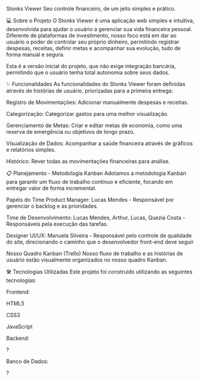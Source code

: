 Stonks Viewer
Seu controle financeiro, de um jeito simples e prático.

💻 Sobre o Projeto
O Stonks Viewer é uma aplicação web simples e intuitiva, desenvolvida para ajudar o usuário a gerenciar sua vida financeira pessoal. Diferente de plataformas de investimento, nosso foco está em dar ao usuário o poder de controlar seu próprio dinheiro, permitindo registrar despesas, receitas, definir metas e acompanhar sua evolução, tudo de forma manual e segura.

Esta é a versão inicial do projeto, que não exige integração bancária, permitindo que o usuário tenha total autonomia sobre seus dados.

✨ Funcionalidades
As funcionalidades do Stonks Viewer foram definidas através de histórias de usuário, priorizadas para a primeira entrega:

Registro de Movimentações: Adicionar manualmente despesas e receitas.

Categorização: Categorizar gastos para uma melhor visualização.

Gerenciamento de Metas: Criar e editar metas de economia, como uma reserva de emergência ou objetivos de longo prazo.

Visualização de Dados: Acompanhar a saúde financeira através de gráficos e relatórios simples.

Histórico: Rever todas as movimentações financeiras para análise.

📋 Planejamento - Metodologia Kanban
Adotamos a metodologia Kanban para garantir um fluxo de trabalho contínuo e eficiente, focando em entregar valor de forma incremental.

Papéis do Time
Product Manager: Lucas Mendes - Responsável por gerenciar o backlog e as prioridades.

Time de Desenvolvimento: Lucas Mendes, Arthur, Lucas, Quezia Costa - Responsáveis pela execução das tarefas.

Designer UI/UX: Manuela Silveira - Responsável pelo controle de qualidade do site, direcionando o caminho que o desenvolvedor front-end deve seguir

Nosso Quadro Kanban (Trello)
Nosso fluxo de trabalho e as histórias de usuário estão visualmente organizados no nosso quadro Kanban.

🛠️ Tecnologias Utilizadas
Este projeto foi construído utilizando as seguintes tecnologias:

Frontend:

HTML5

CSS3

JavaScript

Backend:

?

Banco de Dados:

?
